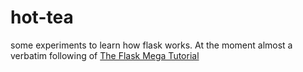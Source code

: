 hot-tea
=======

some experiments to learn how flask works. At the moment almost a verbatim following of [The Flask Mega Tutorial](http://blog.miguelgrinberg.com/post/the-flask-mega-tutorial-part-i-hello-world)
